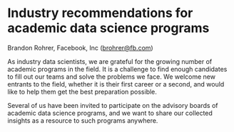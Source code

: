 # Industry recommendations for academic data science programs

Brandon Rohrer, Facebook, Inc (brohrer@fb.com)

As industry data scientists, we are grateful for the growing number of academic programs in the field. It is a challenge to find enough candidates to fill out our teams and solve the problems we face. We welcome new entrants to the field, whether it is their first career or a second, and would like to help them get the best preparation possible.

Several of us have been invited to participate on the advisory boards of academic data science programs, and we want to share our collected insights as a resource to such programs anywhere.
